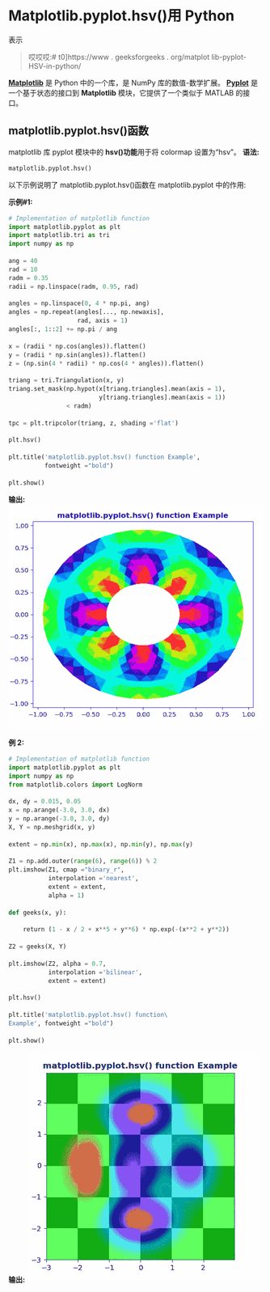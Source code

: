 # Matplotlib.pyplot.hsv()用 Python

表示

> 哎哎哎:# t0]https://www . geeksforgeeks . org/matplot lib-pyplot-HSV-in-python/

**[Matplotlib](https://www.geeksforgeeks.org/python-introduction-matplotlib/)** 是 Python 中的一个库，是 NumPy 库的数值-数学扩展。 **[Pyplot](https://www.geeksforgeeks.org/pyplot-in-matplotlib/)** 是一个基于状态的接口到 **Matplotlib** 模块，它提供了一个类似于 MATLAB 的接口。

## matplotlib.pyplot.hsv()函数

matplotlib 库 pyplot 模块中的 **hsv()功能**用于将 colormap 设置为“hsv”。
**语法:**

```py
matplotlib.pyplot.hsv()

```

以下示例说明了 matplotlib.pyplot.hsv()函数在 matplotlib.pyplot 中的作用:

**示例#1:**

```py
# Implementation of matplotlib function
import matplotlib.pyplot as plt
import matplotlib.tri as tri
import numpy as np 

ang = 40
rad = 10
radm = 0.35
radii = np.linspace(radm, 0.95, rad)

angles = np.linspace(0, 4 * np.pi, ang)
angles = np.repeat(angles[..., np.newaxis],
                   rad, axis = 1)
angles[:, 1::2] += np.pi / ang

x = (radii * np.cos(angles)).flatten()
y = (radii * np.sin(angles)).flatten()
z = (np.sin(4 * radii) * np.cos(4 * angles)).flatten()

triang = tri.Triangulation(x, y)
triang.set_mask(np.hypot(x[triang.triangles].mean(axis = 1),
                         y[triang.triangles].mean(axis = 1))
                < radm)

tpc = plt.tripcolor(triang, z, shading ='flat')

plt.hsv()

plt.title('matplotlib.pyplot.hsv() function Example',
          fontweight ="bold")

plt.show()
```

**输出:**
![](img/f3c4e6c22f498a8ffa1055144b722962.png)

**例 2:**

```py
# Implementation of matplotlib function
import matplotlib.pyplot as plt
import numpy as np
from matplotlib.colors import LogNorm

dx, dy = 0.015, 0.05
x = np.arange(-3.0, 3.0, dx)
y = np.arange(-3.0, 3.0, dy)
X, Y = np.meshgrid(x, y)

extent = np.min(x), np.max(x), np.min(y), np.max(y)

Z1 = np.add.outer(range(6), range(6)) % 2
plt.imshow(Z1, cmap ="binary_r",
           interpolation ='nearest',
           extent = extent,
           alpha = 1)

def geeks(x, y):

    return (1 - x / 2 + x**5 + y**6) * np.exp(-(x**2 + y**2))

Z2 = geeks(X, Y)

plt.imshow(Z2, alpha = 0.7, 
           interpolation ='bilinear',
           extent = extent)

plt.hsv()

plt.title('matplotlib.pyplot.hsv() function\
Example', fontweight ="bold")

plt.show()
```

**输出:**
![](img/eda808793d6f3a17110eb6b1254bf91e.png)